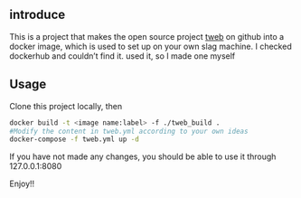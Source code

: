 ## introduce
This is a project that makes the open source project [tweb](https://github.com/morethanwords/tweb) on github into a docker image, which is used to set up on your own slag machine. I checked dockerhub and couldn’t find it. used it, so I made one myself
## Usage
Clone this project locally, then
```sh
docker build -t <image name:label> -f ./tweb_build .
#Modify the content in tweb.yml according to your own ideas
docker-compose -f tweb.yml up -d
```
If you have not made any changes, you should be able to use it through 127.0.0.1:8080

Enjoy!!
